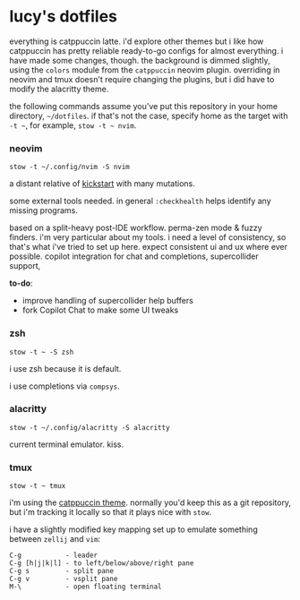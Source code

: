 # lucy's dotfiles

everything is catppuccin latte. i'd explore other themes but i like how
catppuccin has pretty reliable ready-to-go configs for almost everything. i have
made some changes, though. the background is dimmed slightly, using the `colors`
module from the `catppuccin` neovim plugin. overriding in neovim and tmux
doesn't require changing the plugins, but i did have to modify the alacritty
theme.

the following commands assume you've put this repository in your home directory,
`~/dotfiles`. if that's not the case, specify home as the target with `-t ~`,
for example, `stow -t ~ nvim`.

### neovim

```shell
stow -t ~/.config/nvim -S nvim
```

a distant relative of [kickstart](https://github.com/nvim-lua/kickstart.nvim)
with many mutations.

some external tools needed. in general `:checkhealth` helps identify any missing
programs.

based on a split-heavy post-IDE workflow. perma-zen mode & fuzzy finders. i'm
very particular about my tools. i need a level of consistency, so that's what
i've tried to set up here. expect consistent ui and ux where ever possible.
copilot integration for chat and completions, supercollider support,

**to-do**:

- improve handling of supercollider help buffers
- fork Copilot Chat to make some UI tweaks

### zsh

```shell
stow -t ~ -S zsh
```

i use zsh because it is default.

i use completions via `compsys`.

### alacritty

```shell
stow -t ~/.config/alacritty -S alacritty
```

current terminal emulator. kiss.

### tmux

```shell
stow -t ~ tmux
```

i'm using the [catppuccin theme](https://github.com/catppuccin/tmux). normally
you'd keep this as a git repository, but i'm tracking it locally so that it
plays nice with `stow`.

i have a slightly modified key mapping set up to emulate something between
`zellij` and `vim`:

```
C-g           - leader
C-g [h|j|k|l] - to left/below/above/right pane
C-g s         - split pane
C-g v         - vsplit pane
M-\           - open floating terminal
```
